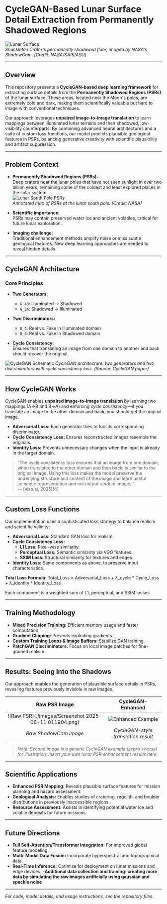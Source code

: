 # CycleGAN-Based Lunar Surface Detail Extraction from Permanently Shadowed Regions

![Lunar Surface](./images/6b052ed0bb2c3024dd2e759e37bc642724ed6b6d.jpg)  
*Shackleton Crater's permanently shadowed floor, imaged by NASA's ShadowCam. [Credit: NASA/KARI/ASU]*

---

## Overview

This repository presents a **CycleGAN-based deep learning framework** for extracting surface details from the **Permanently Shadowed Regions (PSRs)** of the lunar surface. These areas, located near the Moon's poles, are extremely cold and dark, making them scientifically valuable but hard to image with conventional techniques.

Our approach leverages **unpaired image-to-image translation** to learn mappings between illuminated lunar terrains and their shadowed, low-visibility counterparts. By combining advanced neural architectures and a suite of custom loss functions, our model predicts plausible geological features in PSRs, balancing generative creativity with scientific plausibility and artifact suppression.

---

## Problem Context

- **Permanently Shadowed Regions (PSRs):**  
  Deep craters near the lunar poles that have not seen sunlight in over two billion years, remaining some of the coldest and least explored places in the solar system.  
  ![Lunar South Pole PSRs](./images/59788b1d1a336740181fa3544895de8999adf1ab.jpg)  
  *Annotated map of PSRs at the lunar south pole. [Credit: NASA]*

- **Scientific importance:**  
  PSRs may contain preserved water ice and ancient volatiles, critical for future lunar exploration.

- **Imaging challenge:**  
  Traditional enhancement methods amplify noise or miss subtle geological features. New deep learning approaches are needed to reveal hidden details.

---

## CycleGAN Architecture

### Core Principles

- **Two Generators:**  
  - `G_AB`: Illuminated → Shadowed  
  - `G_BA`: Shadowed → Illuminated

- **Two Discriminators:**  
  - `D_A`: Real vs. Fake in Illuminated domain  
  - `D_B`: Real vs. Fake in Shadowed domain

- **Cycle Consistency:**  
  Ensures that translating an image from one domain to another and back should recover the original.

![CycleGAN Schematic](./images/0_S5gn5i6UhfyoRr9S.png) 
*CycleGAN architecture: two generators and two discriminators with cycle consistency loss. [Source: CycleGAN paper]*

---

## How CycleGAN Works

CycleGAN enables **unpaired image-to-image translation** by learning two mappings (A→B and B→A) and enforcing *cycle consistency*—if you translate an image to the other domain and back, you should get the original image.  
- **Adversarial Loss:** Each generator tries to fool its corresponding discriminator.
- **Cycle Consistency Loss:** Ensures reconstructed images resemble the originals.
- **Identity Loss:** Prevents unnecessary changes when the input is already in the target domain.

> “The cycle consistency loss ensures that an image from one domain, when translated to the other domain and then back, is similar to the original image. Using this loss makes the model preserve the underlying structure and content of the image and learn useful semantic representation and not output random images.”  
> — [viso.ai, 2025][4]

---

## Custom Loss Functions

Our implementation uses a sophisticated loss strategy to balance realism and scientific validity:

- **Adversarial Loss:** Standard GAN loss for realism.
- **Cycle Consistency Loss:**  
  - **L1 Loss:** Pixel-wise similarity.  
  - **Perceptual Loss:** Semantic similarity via VGG features.  
  - **SSIM Loss:** Structural similarity for textures and edges.
- **Identity Loss:** Same components as above, to preserve input characteristics.

**Total Loss Formula:**
Total_Loss = Adversarial_Loss + λ_cycle * Cycle_Loss + λ_identity * Identity_Loss

Each component is a weighted sum of L1, perceptual, and SSIM losses.

---

## Training Methodology

- **Mixed Precision Training:** Efficient memory usage and faster computation.
- **Gradient Clipping:** Prevents exploding gradients.
- **Custom Training Loops & Image Buffers:** Stabilize GAN training.
- **PatchGAN Discriminators:** Focus on local image patches for fine-grained realism.

---

## Results: Seeing Into the Shadows

Our approach enables the generation of plausible surface details in PSRs, revealing features previously invisible in raw images.

| Raw PSR Image | CycleGAN-Enhanced |
|:-------------:|:----------------:|
| ![Raw PSR](./images/Screenshot 2025-06-11 011904.png) | ![Enhanced Example](https://neptune.ai/wp-content/uploads/2023/09/cyclegan_zebra_horse.jpg) |
| *Raw ShadowCam image* | *CycleGAN-style translation result* |

> *Note: Second image is a generic CycleGAN example (zebra→horse) for illustration; insert your own lunar PSR enhancement results here.*

---

## Scientific Applications

- **Enhanced PSR Mapping:** Reveals plausible surface features for mission planning and hazard assessment.
- **Geological Analysis:** Enables studies of cratering, regolith, and boulder distributions in previously inaccessible regions.
- **Resource Assessment:** Assists in identifying potential water ice and volatile deposits for future missions.

---

## Future Directions

- **Full Self-Attention/Transformer Integration:** For improved global feature modeling.
- **Multi-Modal Data Fusion:** Incorporate hyperspectral and topographical data.
- **Real-Time Inference:** Optimize for deployment on lunar missions and edge devices.
-**Additional data collection and training: creating more data by simulating the raw images artificially using gaussian and speckle noise**

---

*For code, model details, and usage instructions, see the repository files.*

